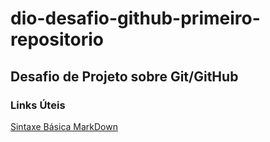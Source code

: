# dio-desafio-github-primeiro-repositorio
## Desafio de Projeto sobre Git/GitHub

### Links Úteis
[Sintaxe Básica MarkDown](https://www.markdownguide.org/basic-syntax/)
